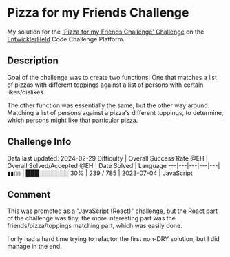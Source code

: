 # Pizza for my Friends Challenge

My solution for the ['Pizza for my Friends Challenge' Challenge](https://platform.entwicklerheld.de/challenge/pizza-for-my-friends-challenge?technology=JavaScript) on the [EntwicklerHeld](https://platform.entwicklerheld.de/) Code Challenge Platform.

## Description
Goal of the challenge was to create two functions: One that matches a list of pizzas with different toppings against a list of persons with certain likes/dislikes.

The other function was essentially the same, but the other way around: Matching a list of persons against a pizza's different toppings, to determine, which persons might like that particular pizza.

## Challenge Info
Data last updated: 2024-02-29
Difficulty | Overall Success Rate @EH | Overall Solved/Accepted @EH | Date Solved | Language
---|---|---|---|---|
▮▮▯▯ | ███░░░░░░░ 30% | 239 / 785 | 2023-07-04 | JavaScript

## Comment
This was promoted as a "JavaScript (React)" challenge, but the React part of the challenge was tiny, the more interesting part was the friends/pizza/toppings matching part, which was easily done.

I only had a hard time trying to refactor the first non-DRY solution, but I did manage in the end.
